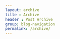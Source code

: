```yaml
---
layout: archive
title : Archive
header : Post Archive
group: blog-navigation
permalink: /archive/
---
```

